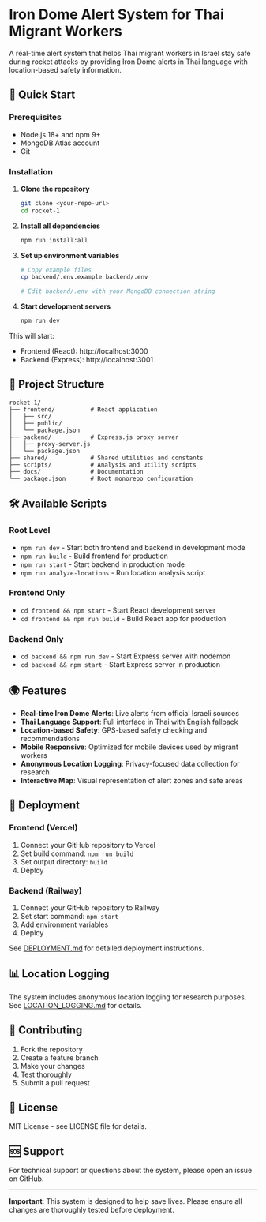 # Iron Dome Alert System for Thai Migrant Workers

A real-time alert system that helps Thai migrant workers in Israel stay safe during rocket attacks by providing Iron Dome alerts in Thai language with location-based safety information.

## 🚀 Quick Start

### Prerequisites

- Node.js 18+ and npm 9+
- MongoDB Atlas account
- Git

### Installation

1. **Clone the repository**

   ```bash
   git clone <your-repo-url>
   cd rocket-1
   ```

2. **Install all dependencies**

   ```bash
   npm run install:all
   ```

3. **Set up environment variables**

   ```bash
   # Copy example files
   cp backend/.env.example backend/.env

   # Edit backend/.env with your MongoDB connection string
   ```

4. **Start development servers**
   ```bash
   npm run dev
   ```

This will start:

- Frontend (React): http://localhost:3000
- Backend (Express): http://localhost:3001

## 📁 Project Structure

```
rocket-1/
├── frontend/          # React application
│   ├── src/
│   ├── public/
│   └── package.json
├── backend/           # Express.js proxy server
│   ├── proxy-server.js
│   └── package.json
├── shared/            # Shared utilities and constants
├── scripts/           # Analysis and utility scripts
├── docs/              # Documentation
└── package.json       # Root monorepo configuration
```

## 🛠 Available Scripts

### Root Level

- `npm run dev` - Start both frontend and backend in development mode
- `npm run build` - Build frontend for production
- `npm run start` - Start backend in production mode
- `npm run analyze-locations` - Run location analysis script

### Frontend Only

- `cd frontend && npm start` - Start React development server
- `cd frontend && npm run build` - Build React app for production

### Backend Only

- `cd backend && npm run dev` - Start Express server with nodemon
- `cd backend && npm start` - Start Express server in production

## 🌍 Features

- **Real-time Iron Dome Alerts**: Live alerts from official Israeli sources
- **Thai Language Support**: Full interface in Thai with English fallback
- **Location-based Safety**: GPS-based safety checking and recommendations
- **Mobile Responsive**: Optimized for mobile devices used by migrant workers
- **Anonymous Location Logging**: Privacy-focused data collection for research
- **Interactive Map**: Visual representation of alert zones and safe areas

## 🚀 Deployment

### Frontend (Vercel)

1. Connect your GitHub repository to Vercel
2. Set build command: `npm run build`
3. Set output directory: `build`
4. Deploy

### Backend (Railway)

1. Connect your GitHub repository to Railway
2. Set start command: `npm start`
3. Add environment variables
4. Deploy

See [DEPLOYMENT.md](./DEPLOYMENT.md) for detailed deployment instructions.

## 📊 Location Logging

The system includes anonymous location logging for research purposes. See [LOCATION_LOGGING.md](./LOCATION_LOGGING.md) for details.

## 🤝 Contributing

1. Fork the repository
2. Create a feature branch
3. Make your changes
4. Test thoroughly
5. Submit a pull request

## 📄 License

MIT License - see LICENSE file for details.

## 🆘 Support

For technical support or questions about the system, please open an issue on GitHub.

---

**Important**: This system is designed to help save lives. Please ensure all changes are thoroughly tested before deployment.
